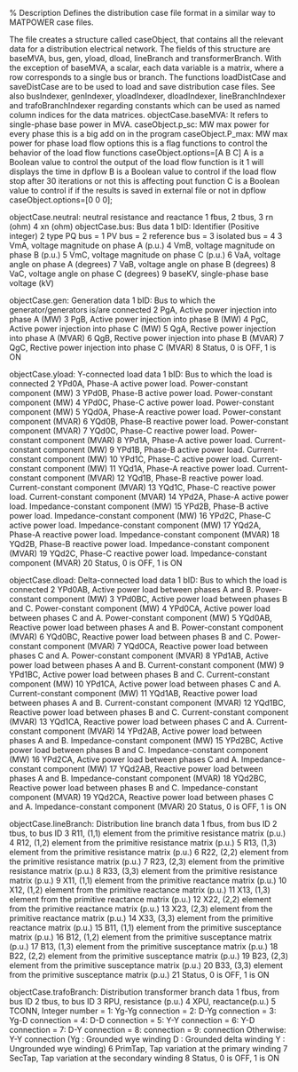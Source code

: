 %  Description
  Defines the distribution case file format in a similar way to MATPOWER
  case files.
  
  The file creates a structure called caseObject, that contains all the relevant data for a
  distribution electrical network. The fields of this structure are baseMVA, bus, gen, yload,
  dload, lineBranch and transformerBranch. With the exception of baseMVA, a scalar, each data
  variable is a matrix, where a row corresponds to a single bus or branch. The functions
  loadDistCase and saveDistCase are to be used to load and save distribution case files. See also
  busIndexer, genIndexer, yloadIndexer, dloadIndexer, lineBranchIndexer and trafoBranchIndexer
  regarding constants which can be used as named column indices for the data matrices.
  objectCase.baseMVA: It refers to single-phase base power in MVA. caseObject.p_sc:  MW max power
  for every phase  this is a big add on in the program caseObject.P_max: MW max power for phase
  load flow options this is a flag functions to control the behavior of the load flow functions
  caseObject.options=[A B C] A is a Boolean value to control the output of the load flow function
  is it 1 will displays the time  in dpflow B is a Boolean value to control if the load flow stop
  after 30 iterations or not  this is affecting pout function C is a Boolean value to control if if
  the results is saved in external file  or not in dpflow caseObject.options=[0 0 0];
  
  objectCase.neutral: neutral resistance and reactance
      1   fbus, 
      2   tbus,
      3   rn (ohm)
      4   xn (ohm)
  objectCase.bus: Bus data
      1   bID: Identifier (Positive integer)
      2   type
              PQ bus          = 1
              PV bus          = 2
              reference bus   = 3
              isolated bus    = 4
      3   VmA, voltage magnitude on phase A (p.u.)
      4   VmB, voltage magnitude on phase B (p.u.)
      5   VmC, voltage magnitude on phase C (p.u.)
      6   VaA, voltage angle on phase A (degrees)
      7   VaB, voltage angle on phase B (degrees)
      8   VaC, voltage angle on phase C (degrees)
      9   baseKV, single-phase base voltage (kV)

  objectCase.gen: Generation data
      1   bID: Bus to which the generator/generators is/are connected
      2   PgA, Active power injection into phase A (MW)
      3   PgB, Active power injection into phase B (MW)
      4   PgC, Active power injection into phase C (MW)
      5   QgA, Rective power injection into phase A (MVAR)
      6   QgB, Rective power injection into phase B (MVAR)
      7   QgC, Rective power injection into phase C (MVAR)
      8   Status, 0 is OFF, 1 is ON

  objectCase.yload: Y-connected load data
      1   bID: Bus to which the load is connected
      2   YPd0A, Phase-A active power load. Power-constant component (MW)
      3   YPd0B, Phase-B active power load. Power-constant component (MW)
      4   YPd0C, Phase-C active power load. Power-constant component (MW)
      5   YQd0A, Phase-A reactive power load. Power-constant component (MVAR)
      6   YQd0B, Phase-B reactive power load. Power-constant component (MVAR)
      7   YQd0C, Phase-C reactive power load. Power-constant component (MVAR)
      8   YPd1A, Phase-A active power load. Current-constant component (MW)
      9   YPd1B, Phase-B active power load. Current-constant component (MW)
      10  YPd1C, Phase-C active power load. Current-constant component (MW)
      11  YQd1A, Phase-A reactive power load. Current-constant component (MVAR)
      12  YQd1B, Phase-B reactive power load. Current-constant component (MVAR)
      13  YQd1C, Phase-C reactive power load. Current-constant component (MVAR)
      14  YPd2A, Phase-A active power load. Impedance-constant component (MW)
      15  YPd2B, Phase-B active power load. Impedance-constant component (MW)
      16  YPd2C, Phase-C active power load. Impedance-constant component (MW)
      17  YQd2A, Phase-A reactive power load. Impedance-constant component (MVAR)
      18  YQd2B, Phase-B reactive power load. Impedance-constant component (MVAR)
      19  YQd2C, Phase-C reactive power load. Impedance-constant component (MVAR)
      20  Status, 0 is OFF, 1 is ON

  objectCase.dload: Delta-connected load data
      1   bID: Bus to which the load is connected
      2   YPd0AB, Active power load between phases A and B. Power-constant component (MW)
      3   YPd0BC, Active power load between phases B and C. Power-constant component (MW)
      4   YPd0CA, Active power load between phases C and A. Power-constant component (MW)
      5   YQd0AB, Reactive power load between phases A and B. Power-constant component (MVAR)
      6   YQd0BC, Reactive power load between phases B and C. Power-constant component (MVAR)
      7   YQd0CA, Reactive power load between phases C and A. Power-constant component (MVAR)
      8   YPd1AB, Active power load between phases A and B. Current-constant component (MW)
      9   YPd1BC, Active power load between phases B and C. Current-constant component (MW)
      10  YPd1CA, Active power load between phases C and A. Current-constant component (MW)
      11  YQd1AB, Reactive power load between phases A and B. Current-constant component (MVAR)
      12  YQd1BC, Reactive power load between phases B and C. Current-constant component (MVAR)
      13  YQd1CA, Reactive power load between phases C and A. Current-constant component (MVAR)
      14  YPd2AB, Active power load between phases A and B. Impedance-constant component (MW)
      15  YPd2BC, Active power load between phases B and C. Impedance-constant component (MW)
      16  YPd2CA, Active power load between phases C and A. Impedance-constant component (MW)
      17  YQd2AB, Reactive power load between phases A and B. Impedance-constant component (MVAR)
      18  YQd2BC, Reactive power load between phases B and C. Impedance-constant component (MVAR)
      19  YQd2CA, Reactive power load between phases C and A. Impedance-constant component (MVAR)
      20  Status, 0 is OFF, 1 is ON

  objectCase.lineBranch: Distribution line branch data
      1   fbus, from bus ID
      2   tbus, to bus ID
      3   R11, (1,1) element from the primitive resistance matrix (p.u.)
      4   R12, (1,2) element from the primitive resistance matrix (p.u.)
      5   R13, (1,3) element from the primitive resistance matrix (p.u.)
      6   R22, (2,2) element from the primitive resistance matrix (p.u.)
      7   R23, (2,3) element from the primitive resistance matrix (p.u.)
      8   R33, (3,3) element from the primitive resistance matrix (p.u.)
      9   X11, (1,1) element from the primitive reactance matrix (p.u.)
      10  X12, (1,2) element from the primitive reactance matrix (p.u.)
      11  X13, (1,3) element from the primitive reactance matrix (p.u.)
      12  X22, (2,2) element from the primitive reactance matrix (p.u.)
      13  X23, (2,3) element from the primitive reactance matrix (p.u.)
      14  X33, (3,3) element from the primitive reactance matrix (p.u.)
      15  B11, (1,1) element from the primitive susceptance matrix (p.u.)
      16  B12, (1,2) element from the primitive susceptance matrix (p.u.)
      17  B13, (1,3) element from the primitive susceptance matrix (p.u.)
      18  B22, (2,2) element from the primitive susceptance matrix (p.u.)
      19  B23, (2,3) element from the primitive susceptance matrix (p.u.)
      20  B33, (3,3) element from the primitive susceptance matrix (p.u.)
      21  Status, 0 is OFF, 1 is ON

  objectCase.trafoBranch: Distribution transformer branch data
      1   fbus, from bus ID
      2   tbus, to bus ID
      3   RPU, resistance (p.u.)
      4   XPU, reactance(p.u.)
      5   TCONN, Integer number
              = 1:       Yg-Yg connection
              = 2:       D-Yg  connection
              = 3:       Yg-D  connection
              = 4:       D-D   connection
              = 5:       Y-Y   connection
              = 6:       Y-D   connection
              = 7:       D-Y   connection
              = 8:             connection
              = 9:             connection
              Otherwise: Y-Y connection
              (Yg : Grounded wye winding
               D  : Grounded delta winding
               Y :  Ungrounded wye winding)
      6   PrimTap, Tap variation at the primary winding
      7   SecTap, Tap variation at the secondary winding
      8   Status, 0 is OFF, 1 is ON